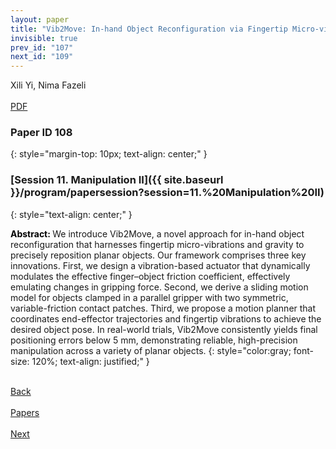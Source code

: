 ```yaml
---
layout: paper
title: "Vib2Move: In-hand Object Reconfiguration via Fingertip Micro-vibrations"
invisible: true
prev_id: "107"
next_id: "109"
---
```

<div class="paper-authors">
  <div class="paper-author-box">
    <div class="paper-author-name">Xili Yi, Nima Fazeli</div>
    <div class="paper-author-uni"></div>
  </div>
</div>

<div class="paper-pdf-modern">
  <div class="paper-menu-icon">
    <a href="https://www.roboticsproceedings.org/rss21/p108.pdf" title="Download PDF" target="_blank">
      <i class="fa fa-file-pdf-o"></i><br>
      <span class="paper-menu-label">PDF</span>
    </a>
  </div>
</div>

### Paper ID 108
{: style="margin-top: 10px; text-align: center;" }

### [Session 11. Manipulation II]({{ site.baseurl }}/program/papersession?session=11.%20Manipulation%20II)
{: style="text-align: center;" }

<b style="color: black;">Abstract: </b>We introduce Vib2Move, a novel approach for in-hand object reconfiguration that harnesses fingertip micro-vibrations and gravity to precisely reposition planar objects. Our framework comprises three key innovations. First, we design a vibration-based actuator that dynamically modulates the effective finger–object friction coefficient, effectively emulating changes in gripping force. Second, we derive a sliding motion model for objects clamped in a parallel gripper with two symmetric, variable-friction contact patches. Third, we propose a motion planner that coordinates end-effector trajectories and fingertip vibrations to achieve the desired object pose. In real-world trials, Vib2Move consistently yields final positioning errors below 5 mm, demonstrating reliable, high-precision manipulation across a variety of planar objects.
{: style="color:gray; font-size: 120%; text-align: justified;" }

<div class="paper-menu">
  <div class="paper-menu-inner">
    <a href="{{ site.baseurl }}/program/papers/107/" title="Previous Paper">
            <div class="paper-menu-icon">
                <i class="fa fa-chevron-left"></i><br>
                <span class="paper-menu-label">Back</span>
            </div>
        </a>
    <a href="{{ site.baseurl }}/program/papers" title="All Papers">
      <div class="paper-menu-icon">
        <i class="fa fa-list"></i><br>
        <span class="paper-menu-label">Papers</span>
      </div>
    </a>
    <a href="{{ site.baseurl }}/program/papers/109/" title="Next Paper">
            <div class="paper-menu-icon">
                <i class="fa fa-chevron-right"></i><br>
                <span class="paper-menu-label">Next</span>
            </div>
        </a>
  </div>
</div>
